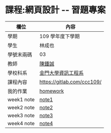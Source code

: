 # 課程:網頁設計 -- 習題專案

欄位 | 內容
-----|--------
學期 | 109 學年度下學期
學生 |  林成也
學號末兩碼 | 03
教師 | [陳鍾誠](https://www.nqu.edu.tw/educsie/index.php?act=blog&code=list&ids=4)
學校科系 | [金門大學資訊工程系](https://www.nqu.edu.tw/educsie/index.php)
課程內容 | https://gitlab.com/ccc109/
我的作業 | [homework](./homework)
week1 note| [note1](./week1/note.html)
week2 note| [note2](./week2/note.html)
week3 note| [note3](./week3/note.html)
week4 note| [note4](./week4/note.html)

